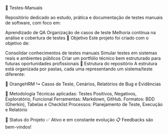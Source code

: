 🧪 Testes-Manuais

Repositório dedicado ao estudo, prática e documentação de testes manuais de software, com foco em:

Aprendizado de QA
Organização de casos de teste
Melhoria contínua na análise e cobertura de testes
🎯 Objetivo
Este projeto foi criado com o objetivo de:

Consolidar conhecimentos de testes manuais
Simular testes em sistemas reais e ambientes públicos
Criar um portfólio técnico bem estruturado para futuras oportunidades profissionais
🧱 Estrutura do repositório
A estrutura está organizada por pastas, cada uma representando um sistema/teste diferente:

📁 OrangeHRM ↳ Casos de Teste, Cenários, Relatórios de Bug e Evidências

🧪 Metodologia
Técnicas aplicadas: Testes Positivos, Negativos, Exploratório, Funcional
Ferramentas: Markdown, GitHub.
Formatos: BDD (Gherkin), Tabelas e Checklist
Processos: Planejamento de Teste, Execução e Relatório

📌 Status do Projeto
✅ Ativo e em constante evolução 
📋 Feedbacks são bem-vindos!
